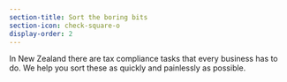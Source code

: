 ```yaml
---
section-title: Sort the boring bits
section-icon: check-square-o
display-order: 2
---
```

In New Zealand there are tax compliance tasks that every business has to do. We help you sort these as quickly and painlessly as possible.

